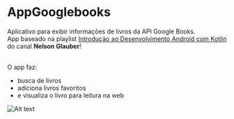 # AppGooglebooks
<p align="justify">
Aplicativo para exibir informações de livros da API Google Books.
<br>App baseado na playlist <a target="_blank" href='https://youtube.com/playlist?list=PLk7CjQD6o8xy5LQWI3O2_AIR8uHLC3Ufv'>Introdução ao Desenvolvimento Android com Kotlin</a> do canal <strong>Nelson Glauber</strong>!
  
<br>O app faz:
<ul>
<li>busca de livros</li>
<li>adiciona livros favoritos</li>
<li>e visualiza o livro para leitura na web</li>
</ul>

![Alt text](https://github.com/jkalebe/jkalebe.github.io/blob/master/src/assets/AppBookLivros.gif?raw=true)
</p>
